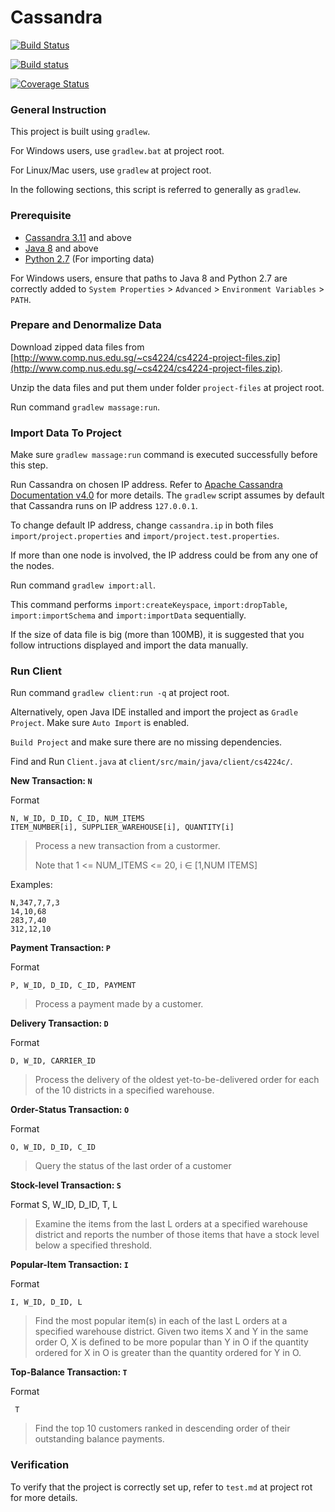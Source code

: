 # Cassandra

[![Build Status](https://travis-ci.org/DistributedTeam/Cassandra.svg?branch=master)](https://travis-ci.org/DistributedTeam/Cassandra)

[![Build status](https://ci.appveyor.com/api/projects/status/pw048cfqyuo829un/branch/master?svg=true)](https://ci.appveyor.com/project/xpdavid/cassandra/branch/master)

[![Coverage Status](https://coveralls.io/repos/github/DistributedTeam/Cassandra/badge.svg?branch=master)](https://coveralls.io/github/DistributedTeam/Cassandra?branch=master)



### General Instruction

This project is built using `gradlew`. 

For Windows users, use `gradlew.bat` at project root. 

For Linux/Mac users, use `gradlew` at project root. 

In the following sections, this script is referred to generally as `gradlew`.

### Prerequisite
- [Cassandra 3.11](http://www.apache.org/dyn/closer.lua/cassandra/3.11.0/apache-cassandra-3.11.0-bin.tar.gz) and above
- [Java 8](http://www.oracle.com/technetwork/java/javase/downloads/jdk8-downloads-2133151.html) and above
- [Python 2.7](https://www.python.org/download/releases/2.7/) (For importing data)

For Windows users, ensure that paths to Java 8 and Python 2.7 are correctly added to `System Properties` > `Advanced` > `Environment Variables` > `PATH`.

### Prepare and Denormalize Data
Download zipped data files from [http://www.comp.nus.edu.sg/~cs4224/cs4224-project-files.zip](http://www.comp.nus.edu.sg/~cs4224/cs4224-project-files.zip).

Unzip the data files and put them under folder `project-files` at project root.

Run command `gradlew massage:run`.

### Import Data To Project

Make sure `gradlew massage:run` command is executed successfully before this step.

Run Cassandra on chosen IP address. Refer to [Apache Cassandra Documentation v4.0](http://cassandra.apache.org/doc/latest/) for more details.
The `gradlew` script assumes by default that Cassandra runs on IP address `127.0.0.1`. 

To change default IP address, change `cassandra.ip` in both files `import/project.properties` and `import/project.test.properties`. 

If more than one node is involved, the IP address could be from any one of the nodes.

Run command `gradlew import:all`.

This command performs `import:createKeyspace`, `import:dropTable`, `import:importSchema` and `import:importData` sequentially. 

If the size of data file is big (more than 100MB), it is suggested that you follow intructions displayed and import the data manually.


### Run Client

Run command `gradlew client:run -q` at project root.

Alternatively, open Java IDE installed and import the project as `Gradle Project`. Make sure `Auto Import` is enabled.

`Build Project` and make sure there are no missing dependencies. 

Find and Run `Client.java` at `client/src/main/java/client/cs4224c/`. 

**New Transaction: `N`**

Format

    N, W_ID, D_ID, C_ID, NUM_ITEMS
	ITEM_NUMBER[i], SUPPLIER_WAREHOUSE[i], QUANTITY[i]
> Process a new transaction from a custormer.
> 
> Note that 1 <= NUM_ITEMS <= 20, i ∈ [1,NUM ITEMS]

Examples:

    N,347,7,7,3
    14,10,68
    283,7,40
    312,12,10


**Payment Transaction: `P`**

Format

    P, W_ID, D_ID, C_ID, PAYMENT

> Process a payment made by a customer.

**Delivery Transaction: `D`**

Format

    D, W_ID, CARRIER_ID

> Process the delivery of the oldest yet-to-be-delivered order for each of the 10
districts in a specified warehouse.   

**Order-Status Transaction: `O`**

Format

    O, W_ID, D_ID, C_ID

> Query the status of the last order of a customer

**Stock-level Transaction: `S`**

Format
    S, W_ID, D_ID, T, L

> Examine the items from the last L orders at a specified warehouse district and reports the number of those items that have a stock level below a specified threshold.

**Popular-Item Transaction: `I`**

Format

    I, W_ID, D_ID, L

> Find the most popular item(s) in each of the last L orders at a specified warehouse district. 
> Given two items X and Y in the same order O, X is defined to be more popular than Y in O if the quantity ordered for X in O is greater than the quantity ordered for Y in O.

**Top-Balance Transaction: `T`**

Format

     T     
> Find the top 10 customers ranked in descending order of their outstanding balance payments.

### Verification

To verify that the project is correctly set up, refer to `test.md` at project rot for more details.
